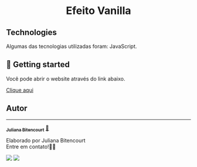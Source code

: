 

<h1 align="center">
   Efeito Vanilla
</h1>

## Technologies

Algumas das tecnologias utilizadas foram: JavaScript.

## 🔔 Getting started

Você pode abrir o website através do link abaixo.

<a href="https://techjuliana.github.io/EfeitoVanilla/" target="" alt="">Clique aqui</a>
<!-- `https://techjuliana.github.io/EfeitoVanilla/` -->

 
## Autor
---

<a href="https://www.linkedin.com/in/techjuliana">
 <!-- <img style="border-radius: 50%;" src="" width="100px;" alt=""/> -->
 <!-- <br /> -->
 <sub><b>Juliana Bitencourt</b></sub></a>  <a href="https://www.linkedin.com/in/techjuliana" title="LinkedIn">🚀</a>


Elaborado por Juliana Bitencourt
<br> Entre em contato!👋🏽 </br>


 <div> 
  <a href = "mailto:techjuliana@gmail.com"><img src="https://img.shields.io/badge/-Gmail-%23333?style=for-the-badge&logo=gmail&logoColor=white" target="_blank"></a>
  <a href="https://www.linkedin.com/in/techjuliana" target="_blank"><img src="https://img.shields.io/badge/-LinkedIn-%230077B5?style=for-the-badge&logo=linkedin&logoColor=white" target="_blank"></a> 
</div>

